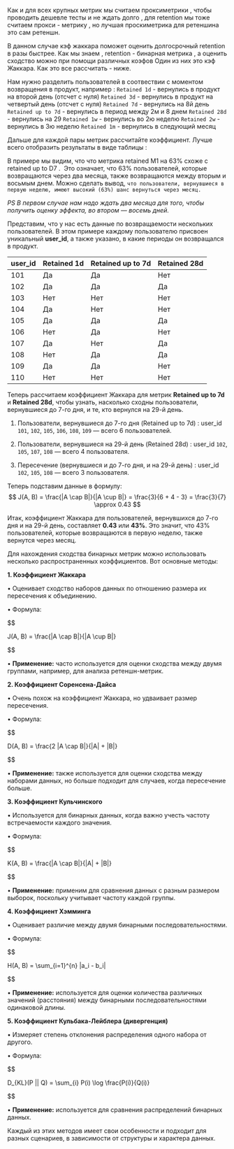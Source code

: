 Как и для всех крупных метрик мы считаем проксиметрики , чтобы проводить дешевле тесты и не ждать долго , для retention мы тоже считаем прокси - метрику , но лучшая проскиметрика для ретеншина это сам ретеншн. 

В данном случае кэф жаккара поможет оценить долгосрочный retention в разы быстрее. Как мы знаем , retention - бинарная метрика , а оценить сходство можно при помощи различных коэфов Один из них это кэф Жаккара. Как это все рассчитать - ниже. 

Нам нужно разделить пользователей в соотвествии с моментом возвращения в продукт, например : 
`Retained 1d`  - вернулись в продукт на второй день (отсчет с нуля)
`Retained 3d`  - вернулись в продукт на четвертый день (отсчет с нуля)
`Retained 7d`  - вернулись на 8й день
`Retained up to 7d`  - вернулись в период между 2м и 8 днем
`Retained 28d`  - вернулись на 29
`Retained 1w` - вернулись во 2ю неделю
`Retained 2w` - вернулись в 3ю неделю
`Retained 1m` - вернулись в следующий месяц

Дальше для каждой пары метрик рассчитайте коэффициент. Лучше всего отобразить результаты в виде таблицы : 



В примере мы видим, что что метрика retained М1 на 63% схоже с  retained up to D7 .  Это означает, что 63% пользователей, которые возвращаются через два месяца, также возвращаются между вторым и восьмым днем. Можно сделать вывод, `что пользователи, вернувшиеся в первую неделю, имеют высокий (63%) шанс вернуться через месяц.` 

*PS В первом случае нам надо ждать два месяца для того, чтобы получить оценку эффекта, во втором — восемь дней.*

Представим, что у нас есть данные по возвращаемости нескольких пользователей. В этом примере каждому пользователю присвоен уникальный **user_id**, а также указано, в какие периоды он возвращался в продукт.

| user_id | Retained 1d | Retained up to 7d | Retained 28d |
|---------|-------------|-------------------|--------------|
| 101     | Да          | Да               | Нет          |
| 102     | Да          | Да               | Да           |
| 103     | Нет         | Нет              | Нет          |
| 104     | Да          | Нет              | Нет          |
| 105     | Да          | Да               | Да           |
| 106     | Нет         | Да               | Нет          |
| 107     | Да          | Нет              | Да           |
| 108     | Нет         | Да               | Да           |
| 109     | Да          | Да               | Нет          |
| 110     | Нет         | Нет              | Нет          |

Теперь рассчитаем коэффициент Жаккара для метрик **Retained up to 7d** и **Retained 28d**, чтобы узнать, насколько сходны пользователи, вернувшиеся до 7-го дня, и те, кто вернулся на 29-й день.

1. Пользователи, вернувшиеся до 7-го дня (Retained up to 7d) : user_id `101`, `102`, `105`, `106`, `108`, `109` — всего 6 пользователей.

2. Пользователи, вернувшиеся на 29-й день (Retained 28d) : user_id `102`, `105`, `107`, `108` — всего 4 пользователя.

3. Пересечение (вернувшиеся и до 7-го дня, и на 29-й день) : user_id `102`, `105`, `108` — всего 3 пользователя.

Теперь подставим данные в формулу:
  $$
J(A, B) = \frac{|A \cap B|}{|A \cup B|} = \frac{3}{6 + 4 - 3} = \frac{3}{7} \approx 0.43
$$

Итак, коэффициент Жаккара для пользователей, вернувшихся до 7-го дня и на 29-й день, составляет **0.43** или **43%**. Это значит, что 43% пользователей, которые возвращаются в первую неделю, также вернутся через месяц.










Для нахождения сходства бинарных метрик можно использовать несколько распространенных коэффициентов. Вот основные методы:

  

**1. Коэффициент Жаккара**

  

• Оценивает сходство наборов данных по отношению размера их пересечения к объединению.

• Формула:

$$

J(A, B) = \frac{|A \cap B|}{|A \cup B|}

$$

• **Применение:** часто используется для оценки сходства между двумя группами, например, для анализа ретеншн-метрик.

  

**2. Коэффициент Соренсена-Дайса**

  

• Очень похож на коэффициент Жаккара, но удваивает размер пересечения.

• Формула:

$$

D(A, B) = \frac{2 |A \cap B|}{|A| + |B|}

$$

• **Применение:** также используется для оценки сходства между наборами данных, но больше подходит для случаев, когда пересечение больше.

  

**3. Коэффициент Кульчинского**

  

• Используется для бинарных данных, когда важно учесть частоту встречаемости каждого значения.

• Формула:

$$

K(A, B) = \frac{|A \cap B|}{|A| + |B|}

$$

• **Применение:** применим для сравнения данных с разным размером выборок, поскольку учитывает частоту каждой группы.

  

**4. Коэффициент Хэмминга**

  

• Оценивает различие между двумя бинарными последовательностями.

• Формула:

$$

H(A, B) = \sum_{i=1}^{n} |a_i - b_i|

$$

• **Применение:** используется для оценки количества различных значений (расстояния) между бинарными последовательностями одинаковой длины.

  

**5. Коэффициент Кульбака-Лейблера (дивергенция)**

  

• Измеряет степень отклонения распределения одного набора от другого.

• Формула:

$$

D_{KL}(P || Q) = \sum_{i} P(i) \log \frac{P(i)}{Q(i)}

$$

• **Применение:** используется для сравнения распределений бинарных данных.

  

Каждый из этих методов имеет свои особенности и подходит для разных сценариев, в зависимости от структуры и характера данных.